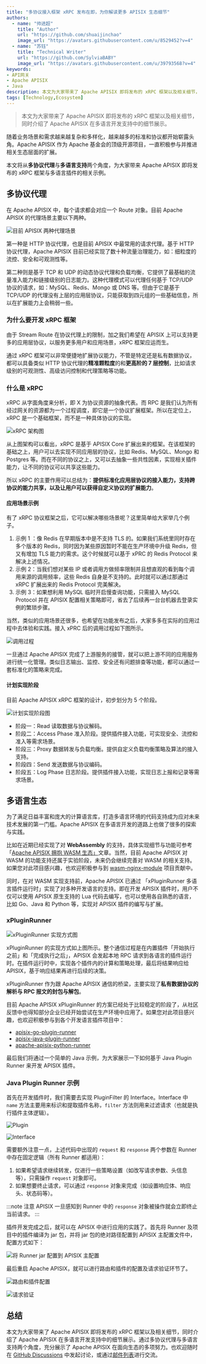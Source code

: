 ```yaml
---
title: "多协议接入框架 xRPC 发布在即，为你解读更多 APISIX 生态细节"
authors:
  - name: "帅进超"
    title: "Author"
    url: "https://github.com/shuaijinchao"
    image_url: "https://avatars.githubusercontent.com/u/8529452?v=4"
  - name: "苏钰"
    title: "Technical Writer"
    url: "https://github.com/SylviaBABY"
    image_url: "https://avatars.githubusercontent.com/u/39793568?v=4"
keywords:
- API网关
- Apache APISIX
- Java
description: 本文为大家带来了 Apache APISIX 即将发布的 xRPC 框架以及相关细节，同时介绍了 Apache APISIX 在多语言开发支持中的细节展示。
tags: [Technology,Ecosystem]
---
```


> 本文为大家带来了 Apache APISIX 即将发布的 xRPC 框架以及相关细节，同时介绍了 Apache APISIX 在多语言开发支持中的细节展示。

<!--truncate-->

随着业务场景和需求越来越复杂和多样化，越来越多的标准和协议都开始崭露头角。Apache APISIX 作为 Apache 基金会的顶级开源项目，一直积极参与并推进相关生态层面的扩展。

本文将从**多协议代理**与**多语言支持**两个角度，为大家带来 Apache APISIX 即将发布的 xRPC 框架与多语言插件的相关示例。

## 多协议代理

在 Apache APISIX 中，每个请求都会对应一个 Route 对象。目前 Apache APISIX 的代理场景主要以下两种。

![目前 APISIX 两种代理场景](https://static.apiseven.com/202108/1642732975469-74071c65-e869-4133-857f-822b58d6b86e.png)

第一种是 HTTP 协议代理，也是目前 APISIX 中最常用的请求代理。基于 HTTP 协议代理，Apache APISIX 目前已经实现了数十种流量治理能力，如：细粒度的流控、安全和可观测性等。

第二种则是基于 TCP 和 UDP 的动态协议代理和负载均衡，它提供了最基础的流量准入能力和链接级别的日志能力。这种代理模式可以代理任何基于 TCP/UDP 协议的请求，如：MySQL、Redis、Mongo 或 DNS 等。但由于它是基于 TCP/UDP 的代理没有上层的应用层协议，只能获取到四元组的一些基础信息，所以在扩展能力上会稍弱一些。

### 为什么要开发 xRPC 框架

由于 Stream Route 在协议代理上的限制，加之我们希望在 APISIX 上可以支持更多的应用层协议，以服务更多用户和应用场景，xRPC 框架应运而生。

通过 xRPC 框架可以非常便捷地扩展协议能力，不管是特定还是私有数据协议，都可以具备类似 HTTP 协议代理的**精准颗粒度**的和**更高阶的 7 层控制**，比如请求级别的可观测性、高级访问控制和代理策略等功能。

### 什么是 xRPC

xRPC 从字面角度来分析，即 X 为协议资源的抽象代表。而 RPC 是我们认为所有经过网关的资源都为一个过程调度，即它是一个协议扩展框架。所以在定位上，xRPC 是一个基础框架，而不是一种具体协议的实现。

![xRPC 架构图](https://static.apiseven.com/202108/1642733068660-f479ffcc-5bda-49de-bbd9-0d04d7259450.png)

从上图架构可以看出，xRPC 是基于 APISIX Core 扩展出来的框架。在该框架的基础之上，用户可以去实现不同应用层的协议，比如 Redis、MySQL、Mongo 和 Postgres 等。而在不同的协议之上，又可以去抽象一些共性因素，实现相关插件能力，让不同的协议可以共享这些能力。

所以 xRPC 的主要作用可以总结为：**提供标准化应用层协议的接入能力，支持跨协议的能力共享，以及让用户可以获得自定义协议的扩展能力**。

#### 应用场景示例

有了 xRPC 协议框架之后，它可以解决哪些场景呢？这里简单给大家举几个例子。

1. 示例 1 ：像 Redis 在早期版本中是不支持 TLS 的。如果我们系统里同时存在多个版本的 Redis，同时因为某些原因暂时不能在生产环境中升级 Redis，但又有增加 TLS 能力的需求。这个时候就可以基于 xPRC 的 Redis Protocol 来解决上述情况。
2. 示例 2：当我们想对某些 IP 或者调用方做频率限制并且想直观的看到每个调用来源的调用频率，这些 Redis 自身是不支持的。此时就可以通过那通过 xRPC 扩展出来的 Redis Protocol 完美解决。
3. 示例 3：如果想利用 MySQL 临时开启慢查询功能，只需接入 MySQL Protocol 并在 APISIX 配置相关策略即可，省去了后续再一台台机器去登录实例的繁琐步骤。

当然，类似的应用场景还很多，也希望在功能发布之后，大家多多在实际的应用过程中去体验和实践。接入 xPRC 后的调用过程如下图所示。

![调用过程](https://static.apiseven.com/202108/1643103835579-d215a120-f62e-4ba5-aa14-59ea3d38a429.png)

一旦通过 Apache APISIX 完成了上游服务的接管，就可以把上游不同的应用服务进行统一化管理。类似日志输出、监控、安全还有问题排查等功能，都可以通过一套标准化的策略来完成。

#### 计划实现阶段

目前 Apache APISIX xRPC 框架的设计，初步划分为 5 个阶段。

![计划实现阶段图](https://static.apiseven.com/202108/1643103835583-40afb0a0-ec20-40e8-84de-b34afee2724c.png)

- 阶段一：Read 读取数据与协议解码。
- 阶段二：Access Phase 准入阶段。提供插件接入功能，可实现安全、流控和准入等需求场景。
- 阶段三：Proxy 数据转发与负载均衡。提供自定义负载均衡策略及算法的接入支持。
- 阶段四：Send 发送数据与协议编码。
- 阶段五：Log Phase 日志阶段。提供插件接入功能，实现日志上报和记录等需求场景。

## 多语言生态

为了满足日益丰富和庞大的计算语言库，打造多语言环境的代码支持成为应对未来技术发展的第一门槛。Apache APISIX 在多语言开发的道路上也做了很多的探索与实践。

比如在近期已经实现了对 **WebAssembly** 的支持，具体实现细节与功能可参考「[Apache APISIX 拥抱 WASM 生态」](https://apisix.apache.org/zh/blog/2021/11/19/apisix-supports-wasm)文章。当然，目前 Apache APISIX 对 WASM 的功能支持还属于实验阶段，未来仍会继续完善对 WASM 的相关支持。如果您对此项目感兴趣，也欢迎积极参与到 [wasm-nginx-module](https://github.com/api7/wasm-nginx-module) 项目贡献中。

同时，在对 WASM 实现支持前，Apache APISIX 已通过 「xPluginRunner 多语言插件运行时」实现了对多种开发语言的支持。即在开发 APISIX 插件时，用户不仅可以使用 APISIX 原生支持的 Lua 代码去编写，也可以使用各自熟悉的语言，比如 Go、Java 和 Python 等，实现对 APISIX 插件的编写与扩展。

### xPluginRunner

![xPluginRunner 实现方式图](https://static.apiseven.com/202108/1642733411405-19b13181-0f5e-46af-837b-66e485f2e0b0.png)

xPluginRunner 的实现方式如上图所示。整个通信过程是在内置插件「开始执行之前」和「完成执行之后」，APISIX 会发起本地 RPC 请求到各语言的插件运行时。在插件运行时中，实现各个插件内的计算和策略处理，最后将结果响应给 APISIX，基于响应结果再进行后续的决策。

xPluginRunner 作为跟 Apache APISIX 通信的桥梁，主要实现了**私有数据协议的解析与 RPC 报文的封包与解包**。

目前 Apache APISIX xPluginRunner 的方案已经处于比较稳定的阶段了，从社区反馈中也得知部分企业已经开始尝试在生产环境中应用了。如果您对此项目感兴趣，也欢迎积极参与到各个开发语言插件项目中：

- [apisix-go-plugin-runner](https://github.com/apache/apisix-go-plugin-runner)
- [apisix-java-plugin-runner](https://github.com/apache/apisix-java-plugin-runner)
- [apache-apisix-python-runner](https://github.com/apache/apisix-python-plugin-runner)

最后我们将通过一个简单的 Java 示例，为大家展示一下如何基于 Java Plugin Runner 来开发 APISIX 插件。

### Java Plugin Runner 示例

首先在开发插件时，我们需要去实现 PluginFilter 的 Interface。Interface 中 `name` 方法主要用来标识和提取插件名称，`filter` 方法则用来过滤请求（也就是执行插件主体逻辑）。

![Plugin](https://static.apiseven.com/202108/1642733591297-642091b2-d4c7-4098-b7ff-41ffa5a2e00a.png)

![Interface](https://static.apiseven.com/202108/1642733657248-5b7db563-f95f-4683-997e-47e76eeda4d9.png)

需要额外注意一点，上述代码中出现的 `request` 和 `response` 两个参数在 Runner 中存在固定逻辑（所有 Runner 都适用）：

1. 如果希望请求继续转发，仅进行一些策略设置（如改写请求参数、头信息等），只需操作 `request` 对象即可。
2. 如果想要终止请求，可以通过 `response` 对象来完成（如设置响应体、响应头、状态码等）。

:::note 注意
APISIX 一旦感知到 Runner 中的 `response` 对象被操作就会立即终止当前请求。
:::

插件开发完成之后，就可以在 APISIX 中进行应用的实践了。首先将 Runner 及项目中的插件编译为 jar 包，并将 jar 包的绝对路径配置到 APISIX 主配置文件中，配置方式如下：

![将 Runner jar 配置到 APISIX 主配置](https://static.apiseven.com/202108/1642733807923-9e3ad231-0094-4e37-a830-29973b43e495.png)

最后重启 Apache APISIX，就可以进行路由和插件的配置及请求验证环节了。

![路由和插件配置](https://static.apiseven.com/202108/1642733908224-64f3ec2c-6d33-4130-b8b6-0fe10e00c48e.png)

![请求验证](https://static.apiseven.com/202108/1642733944940-69b06c71-22f7-45e4-9b6d-7f1b62167180.png)

## 总结

本文为大家带来了 Apache APISIX 即将发布的 xRPC 框架以及相关细节，同时介绍了 Apache APISIX 在多语言开发支持中的细节展示。通过多协议代理与多语言支持两个角度，充分展示了 Apache APISIX 在面向生态的多项努力。也欢迎随时在 [GitHub Discussions](https://github.com/apache/apisix/discussions) 中发起讨论，或通过[邮件列表](https://apisix.apache.org/zh/docs/general/subscribe-guide)进行交流。

